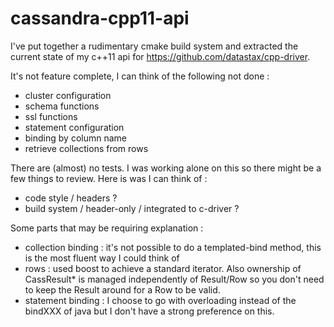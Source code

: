 # cassandra-cpp11-api

I've put together a rudimentary cmake build system and extracted the current state of my c++11 api for https://github.com/datastax/cpp-driver.

It's not feature complete, I can think of the following not done :
 - cluster configuration
 - schema functions
 - ssl functions
 - statement configuration
 - binding by column name
 - retrieve collections from rows
 
There are (almost) no tests.
I was working alone on this so there might be a few things to review.
Here is was I can think of :
  - code style / headers ?
  - build system / header-only / integrated to c-driver ?

Some parts that may be requiring explanation :
  - collection binding : it's not possible to do a templated-bind method, this is the most fluent way I could think of
  - rows : used boost to achieve a standard iterator. Also ownership of CassResult* is managed independently of Result/Row so you don't need to keep the Result around for a Row to be valid.
  - statement binding : I choose to go with overloading instead of the bindXXX of java but I don't have a strong preference on this.
